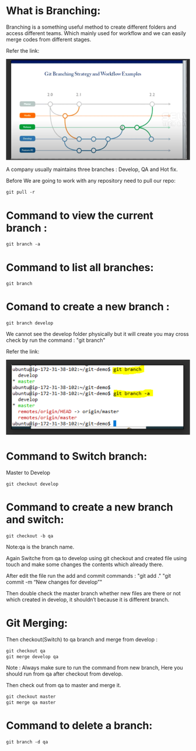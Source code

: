 # What is Branching:

Branching is a something useful method to create different folders and access different teams. Which mainly used for workflow and we can easily merge codes from different stages.

Refer the link:

![images/gitbrnach1.PNG](images/gitbranch1.PNG)

A company usually maintains three branches : Develop, QA and Hot fix.

Before We are going to work with any repository need to pull our repo: 

```
git pull -r
```

# Command to view the current branch : 

```
git branch -a
```

# Command to list all branches:

```
git branch
```
# Comand to create a new branch : 

```
git branch develop
```
We cannot see the develop folder physically but it will create you may cross check by run the command : "git branch"

Refer the link:

![images/gitbrnach2.PNG](images/gitbranch2.PNG)

# Command to Switch branch:

Master to Develop

```
git checkout develop
```

# Command to create a new branch and switch:

```
git checkout -b qa
```
Note:qa is the branch name.

Again Switche from qa to develop using git checkout and created file using touch and make some changes the contents which already there.

After edit the file run the add and commit commands : "git add ."  "git commit -m “New changes for develop”"

Then double check the master branch whether new files are there or not which created in develop, it shouldn’t  because it is different branch.

# Git Merging:

Then checkout(Switch) to qa branch and merge from develop :

```
git checkout qa
git merge develop qa
```

Note : Always make sure to run the command from new branch, Here you should run from qa after checkout from develop.

Then check out from qa to master and merge it.

```
git checkout master
git merge qa master
```

# Command to delete a branch:

```
git branch -d qa
```

